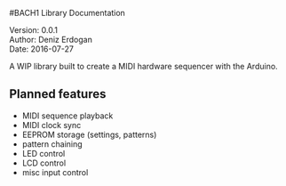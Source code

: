 #BACH1 Library Documentation  

Version: 0.0.1  
Author: Deniz Erdogan  
Date: 2016-07-27

A WIP library built to create a MIDI hardware sequencer with the Arduino.

## Planned features
- MIDI sequence playback
- MIDI clock sync
- EEPROM storage (settings, patterns)
- pattern chaining
- LED control
- LCD control
- misc input control
